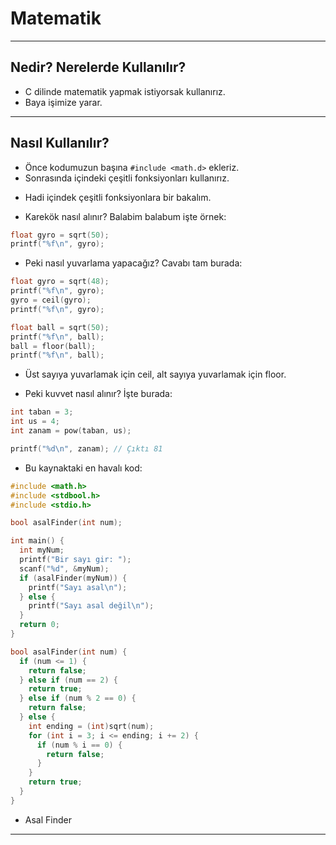 # Matematik

---

## Nedir? Nerelerde Kullanılır?

- C dilinde matematik yapmak istiyorsak kullanırız.
- Baya işimize yarar.

---

## Nasıl Kullanılır?

- Önce kodumuzun başına `#include <math.d>` ekleriz.
- Sonrasında içindeki çeşitli fonksiyonları kullanırız.

* Hadi içindek çeşitli fonksiyonlara bir bakalım.

- Karekök nasıl alınır?
  Balabim balabum işte örnek:

```c
float gyro = sqrt(50);
printf("%f\n", gyro);
```

- Peki nasıl yuvarlama yapacağız?
  Cavabı tam burada:

```c
float gyro = sqrt(48);
printf("%f\n", gyro);
gyro = ceil(gyro);
printf("%f\n", gyro);

float ball = sqrt(50);
printf("%f\n", ball);
ball = floor(ball);
printf("%f\n", ball);
```

- Üst sayıya yuvarlamak için ceil,
  alt sayıya yuvarlamak için floor.

* Peki kuvvet nasıl alınır?
  İşte burada:

```c
int taban = 3;
int us = 4;
int zanam = pow(taban, us);

printf("%d\n", zanam); // Çıktı 81
```

- Bu kaynaktaki en havalı kod:

```c
#include <math.h>
#include <stdbool.h>
#include <stdio.h>

bool asalFinder(int num);

int main() {
  int myNum;
  printf("Bir sayı gir: ");
  scanf("%d", &myNum);
  if (asalFinder(myNum)) {
    printf("Sayı asal\n");
  } else {
    printf("Sayı asal değil\n");
  }
  return 0;
}

bool asalFinder(int num) {
  if (num <= 1) {
    return false;
  } else if (num == 2) {
    return true;
  } else if (num % 2 == 0) {
    return false;
  } else {
    int ending = (int)sqrt(num);
    for (int i = 3; i <= ending; i += 2) {
      if (num % i == 0) {
        return false;
      }
    }
    return true;
  }
}
```

- Asal Finder

---
